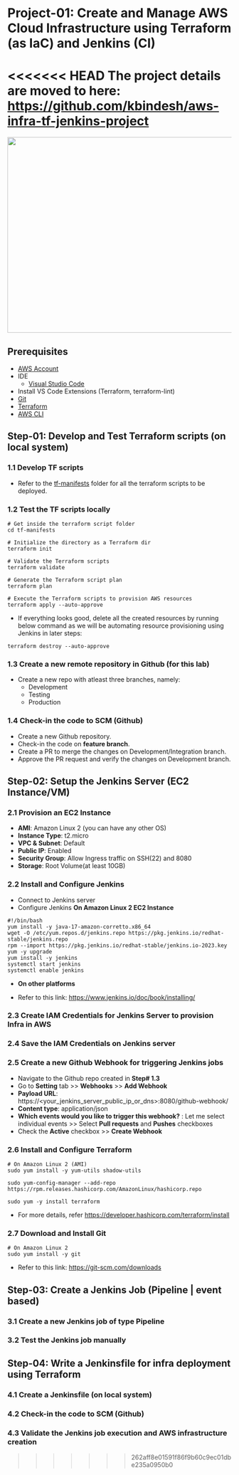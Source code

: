 # Project-01: Create and Manage AWS Cloud Infrastructure using Terraform (as IaC) and Jenkins (CI)

<<<<<<< HEAD
The project details are moved to here: https://github.com/kbindesh/aws-infra-tf-jenkins-project
=======
<img src="images/iacwithtfandjenkins.png" width="650" height="440">

## Prerequisites

- [AWS Account](https://aws.amazon.com/free/)
- IDE
  - [Visual Studio Code](https://code.visualstudio.com/download)
- Install VS Code Extensions (Terraform, terraform-lint)
- [Git](https://git-scm.com/downloads)
- [Terraform]()
- [AWS CLI](https://docs.aws.amazon.com/cli/latest/userguide/getting-started-install.html)

## Step-01: Develop and Test Terraform scripts (on local system)

### 1.1 Develop TF scripts

- Refer to the [tf-manifests](./tf-manifests/) folder for all the terraform scripts to be deployed.

### 1.2 Test the TF scripts locally

```
# Get inside the terraform script folder
cd tf-manifests

# Initialize the directory as a Terraform dir
terraform init

# Validate the Terraform scripts
terraform validate

# Generate the Terraform script plan
terraform plan

# Execute the Terraform scripts to provision AWS resources
terraform apply --auto-approve
```

- If everything looks good, delete all the created resources by running below command as we will be automating resource provisioning using Jenkins in later steps:

```
terraform destroy --auto-approve
```

### 1.3 Create a new remote repository in Github (for this lab)

- Create a new repo with atleast three branches, namely:
  - Development
  - Testing
  - Production

### 1.4 Check-in the code to SCM (Github)

- Create a new Github repository.
- Check-in the code on **feature branch**.
- Create a PR to merge the changes on Development/Integration branch.
- Approve the PR request and verify the changes on Development branch.

## Step-02: Setup the Jenkins Server (EC2 Instance/VM)

### 2.1 Provision an EC2 Instance

- **AMI**: Amazon Linux 2 (you can have any other OS)
- **Instance Type**: t2.micro
- **VPC & Subnet**: Default
- **Public IP**: Enabled
- **Security Group**: Allow Ingress traffic on SSH(22) and 8080
- **Storage**: Root Volume(at least 10GB)

### 2.2 Install and Configure Jenkins

- Connect to Jenkins server
- Configure Jenkins **On Amazon Linux 2 EC2 Instance**

```
#!/bin/bash
yum install -y java-17-amazon-corretto.x86_64
wget -O /etc/yum.repos.d/jenkins.repo https://pkg.jenkins.io/redhat-stable/jenkins.repo
rpm --import https://pkg.jenkins.io/redhat-stable/jenkins.io-2023.key
yum -y upgrade
yum install -y jenkins
systemctl start jenkins
systemctl enable jenkins
```

- **On other platforms**

- Refer to this link: https://www.jenkins.io/doc/book/installing/

### 2.3 Create IAM Credentials for Jenkins Server to provision Infra in AWS

### 2.4 Save the IAM Credentials on Jenkins server

### 2.5 Create a new Github Webhook for triggering Jenkins jobs

- Navigate to the Github repo created in **Step# 1.3**
- Go to **Setting** tab >> **Webhooks** >> **Add Webhook**
- **Payload URL**: https://<your_jenkins_server_public_ip_or_dns>:8080/github-webhook/
- **Content type**: application/json
- **Which events would you like to trigger this webhook?** : Let me select individual events >> Select **Pull requests** and **Pushes** checkboxes
- Check the **Active** checkbox >> **Create Webhook**

### 2.6 Install and Configure Terraform

```
# On Amazon Linux 2 (AMI)
sudo yum install -y yum-utils shadow-utils

sudo yum-config-manager --add-repo https://rpm.releases.hashicorp.com/AmazonLinux/hashicorp.repo

sudo yum -y install terraform
```

- For more details, refer https://developer.hashicorp.com/terraform/install

### 2.7 Download and Install Git

```
# On Amazon Linux 2
sudo yum install -y git
```

- Refer to this link: https://git-scm.com/downloads

## Step-03: Create a Jenkins Job (Pipeline | event based)

### 3.1 Create a new Jenkins job of type Pipeline

### 3.2 Test the Jenkins job manually

## Step-04: Write a Jenkinsfile for infra deployment using Terraform

### 4.1 Create a Jenkinsfile (on local system)

### 4.2 Check-in the code to SCM (Github)

### 4.3 Validate the Jenkins job execution and AWS infrastructure creation
>>>>>>> 262aff8e01591f86f9b60c9ec01dbe235a0950b0

